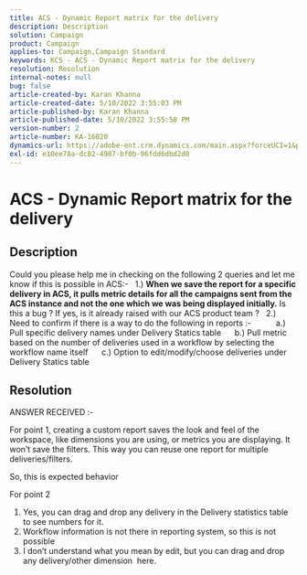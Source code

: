 ```yaml
---
title: ACS - Dynamic Report matrix for the delivery
description: Description
solution: Campaign
product: Campaign
applies-to: Campaign,Campaign Standard
keywords: KCS - ACS - Dynamic Report matrix for the delivery
resolution: Resolution
internal-notes: null
bug: false
article-created-by: Karan Khanna
article-created-date: 5/10/2022 3:55:03 PM
article-published-by: Karan Khanna
article-published-date: 5/10/2022 3:55:50 PM
version-number: 2
article-number: KA-16020
dynamics-url: https://adobe-ent.crm.dynamics.com/main.aspx?forceUCI=1&pagetype=entityrecord&etn=knowledgearticle&id=52e03e8d-79d0-ec11-a7b5-00224809c556
exl-id: e10ee78a-dc82-4987-bf0b-96fdd6dbd2d0
---
```

# ACS - Dynamic Report matrix for the delivery

## Description


Could you please help me in checking on the following 2 queries and let me know if this is possible in ACS:-
  
 1.) <b>When we save the report for a specific delivery in ACS, it pulls metric details for all the campaigns sent from the ACS instance and not the one which we was being displayed initially.</b> Is this a bug ? If yes, is it already raised with our ACS product team ?
  
 2.) Need to confirm if there is a way to do the following in reports :-
     
      a.) Pull specific delivery names under Delivery Statics table
      b.) Pull metric based on the number of deliveries used in a workflow by selecting the workflow name itself
      c.) Option to edit/modify/choose deliveries under Delivery Statics table


## Resolution


ANSWER RECEIVED :-



For point 1, creating a custom report saves the look and feel of the workspace, like dimensions you are using, or metrics you are displaying. It won’t save the filters. This way you can reuse one report for multiple deliveries/filters.

So, this is expected behavior



For point 2

1. Yes, you can drag and drop any delivery in the Delivery statistics table to see numbers for it.
2. Workflow information is not there in reporting system, so this is not possible
3. I don’t understand what you mean by edit, but you can drag and drop any delivery/other dimension  here.
